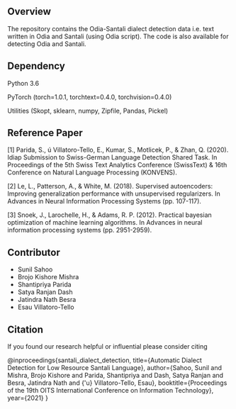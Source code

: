 Overview
---------

The repository contains the Odia-Santali dialect detection data i.e. text written in Odia and Santali (using Odia script). The code is also available for detecting Odia and Santali.  


Dependency
----------

Python 3.6

PyTorch (torch=1.0.1, torchtext=0.4.0, torchvision=0.4.0)

Utilities (Skopt, sklearn, numpy, Zipfile, Pandas, Pickel) 


Reference Paper
---------------

[1] Parida, S., ú Villatoro-Tello, E., Kumar, S., Motlicek, P., & Zhan, Q. (2020). Idiap Submission to Swiss-German Language Detection Shared Task. In Proceedings of the 5th Swiss Text Analytics Conference (SwissText) & 16th Conference on Natural Language Processing (KONVENS).

[2] Le, L., Patterson, A., & White, M. (2018). Supervised autoencoders: Improving generalization performance with unsupervised regularizers. In Advances in Neural Information Processing Systems (pp. 107-117).

[3] Snoek, J., Larochelle, H., & Adams, R. P. (2012). Practical bayesian optimization of machine learning algorithms. In Advances in neural information processing systems (pp. 2951-2959).

Contributor
------------
- Sunil Sahoo
- Brojo Kishore Mishra
- Shantipriya Parida
- Satya Ranjan Dash
- Jatindra Nath Besra
- Esau Villatoro-Tello 

Citation
--------

If you found our research helpful or influential please consider citing

@inproceedings{santali_dialect_detection,
  title={Automatic Dialect Detection for Low Resource Santali Language},
  author={Sahoo, Sunil and Mishra, Brojo Kishore and Parida, Shantipriya and Dash, Satya Ranjan and Besra, Jatindra Nath and {\'u} Villatoro-Tello, Esau},
  booktitle={Proceedings of the 19th OITS International Conference on Information Technology},
  year={2021}
}
